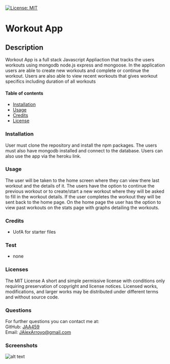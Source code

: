 [![License: MIT](https://img.shields.io/badge/License-MIT-yellow.svg)](https://opensource.org/licenses/MIT)
    
  # Workout App #


  ## Description ##
  Workout App is a full stack Javascript Appliaction that tracks the users workouts using mongodb node.js express and mongoose. In the application users are able to create new workouts and complete or continue the workout. Users are also able to view recent workouts that gives workout specifics including duration of all workouts
      
      
  #### Table of contents ####
  * [Installation](#installation)
  * [Usage](#usage)
  * [Credits](#credits)
  * [License](#license)
      
      
  ### Installation ###
  User must clone the repository and install the npm packages. The users must also have mongodb installed and connect to the database. Users can also use the app via the heroku link.
      
      
  ### Usage ###
  The user will be taken to the home screen where they can view there last workout and the details of it. The users have the option to continue the previous workout or to create/start a new workout where they will be asked to fill in the workout details. If the user completes the workout they will be sent back to the home page. On the home page the user has the option to view past workouts on the stats page with graphs detailing the workouts.
      
      
  ### Credits ###
  * UofA for starter files
      
      
  ### Test ###
  * none

  ### Licenses ###
  The MIT License
  A short and simple permissive license with conditions only requiring preservation of copyright and license notices. Licensed works, modifications, and larger works may be distributed under different terms and without source code.
  ### Questions ###
  For further questions you can contact me at:</br>
  GitHub: [JAA459](https://github.com/JAA459) </br>
  Email: [JAlexArroyo@gmail.com](JAlexArroyo@gmail.com)
  
  ### Screenshots ###
  ![alt text](https://jaa459.github.io/05-calender-app/Screenshot-Calendar-Page.png)
  
